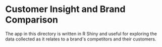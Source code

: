 Customer Insight and Brand Comparison
==================

The app in this directory is written in R Shiny and useful for exploring the data collected as it relates to a brand's competitors and their customers.
